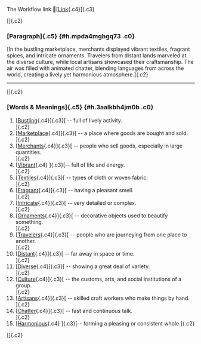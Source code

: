 The Workflow link
👏[[Link](https://www.google.com/url?q=http://www.google.com&sa=D&source=editors&ust=1759270697436696&usg=AOvVaw0fkpZE1RolyZE_8I4OK1Eb){.c4}]{.c3}

[]{.c2}

### [Paragraph]{.c5} {#h.mpda4mgbgq73 .c0}

[In the bustling marketplace, merchants displayed vibrant textiles,
fragrant spices, and intricate ornaments. Travelers from distant lands
marveled at the diverse culture, while local artisans showcased their
craftsmanship. The air was filled with animated chatter, blending
languages from across the world, creating a lively yet harmonious
atmosphere.]{.c2}

------------------------------------------------------------------------

[]{.c2}

### [Words & Meanings]{.c5} {#h.3aalkbh4jm0b .c0}

1.  [[Bustling](https://www.google.com/url?q=http://www.google.com&sa=D&source=editors&ust=1759270697438243&usg=AOvVaw1XFyLJJUoCjCkmwGrfxAFm){.c4}]{.c3}[ --
    full of lively activity.\
    ]{.c2}
2.  [[Marketplace](https://www.google.com/url?q=http://www.google.com&sa=D&source=editors&ust=1759270697438569&usg=AOvVaw2fVbXk_BCS4JDTV5mtmj5N){.c4}]{.c3}[ --
    a place where goods are bought and sold.\
    ]{.c2}
3.  [[Merchants](https://www.google.com/url?q=http://www.google.com&sa=D&source=editors&ust=1759270697438866&usg=AOvVaw3TKH-5VW8DVxjWKRro2heI){.c4}]{.c3}[ --
    people who sell goods, especially in large quantities.\
    ]{.c2}
4.  [[Vibrant](https://www.google.com/url?q=http://www.google.com&sa=D&source=editors&ust=1759270697439164&usg=AOvVaw3uwG5PGXUf_ZIggTYBy3yY){.c4}
    ]{.c3}[-- full of life and energy.\
    ]{.c2}
5.  [[Textiles](https://www.google.com/url?q=http://www.google.com&sa=D&source=editors&ust=1759270697439421&usg=AOvVaw1WJmMpwcsTXbg7zDTa_h3O){.c4}]{.c3}[ --
    types of cloth or woven fabric.\
    ]{.c2}
6.  [[Fragrant](https://www.google.com/url?q=http://www.google.com&sa=D&source=editors&ust=1759270697439700&usg=AOvVaw3Z2G8LVKrXyyRddgCrBgzV){.c4}]{.c3}[ --
    having a pleasant smell.\
    ]{.c2}
7.  [[Intricate](https://www.google.com/url?q=http://www.google.com&sa=D&source=editors&ust=1759270697439961&usg=AOvVaw12wq-FYBAg7j4ec3IRfCpw){.c4}]{.c3}[ --
    very detailed or complex.\
    ]{.c2}
8.  [[Ornaments](https://www.google.com/url?q=http://www.google.com&sa=D&source=editors&ust=1759270697440205&usg=AOvVaw2yx34qCDWf4VFoP67h6k6z){.c4}]{.c3}[ --
    decorative objects used to beautify something.\
    ]{.c2}
9.  [[Travelers](https://www.google.com/url?q=http://www.google.com&sa=D&source=editors&ust=1759270697440516&usg=AOvVaw3rD4wkRevdnKzSssFjaXei){.c4}]{.c3}[ --
    people who are journeying from one place to another.\
    ]{.c2}
10. [[Distant](https://www.google.com/url?q=http://www.google.com&sa=D&source=editors&ust=1759270697440827&usg=AOvVaw34P_27iojbhaYG-b6LzZ_b){.c4}]{.c3}[ --
    far away in space or time.\
    ]{.c2}
11. [[Diverse](https://www.google.com/url?q=http://www.google.com&sa=D&source=editors&ust=1759270697441064&usg=AOvVaw1T74FEq25qwROLMHjIYgOn){.c4}]{.c3}[ --
    showing a great deal of variety.\
    ]{.c2}
12. [[Culture](https://www.google.com/url?q=http://www.google.com&sa=D&source=editors&ust=1759270697441354&usg=AOvVaw1_48-IIg4C67QiiGWfT2mq){.c4}]{.c3}[ --
    the customs, arts, and social institutions of a group.\
    ]{.c2}
13. [[Artisans](https://www.google.com/url?q=http://www.google.com&sa=D&source=editors&ust=1759270697441672&usg=AOvVaw0Xbhzs9pqoC9qLW_1BLLfo){.c4}]{.c3}[ --
    skilled craft workers who make things by hand.\
    ]{.c2}
14. [[Chatter](https://www.google.com/url?q=http://www.google.com&sa=D&source=editors&ust=1759270697441935&usg=AOvVaw0w1FiWoRsVjwFmE95JpooA){.c4}]{.c3}[ --
    fast and continuous talk.\
    ]{.c2}
15. [[Harmonious](https://www.google.com/url?q=http://www.google.com&sa=D&source=editors&ust=1759270697442201&usg=AOvVaw2tlkzH4AS0-dFvJl_UpweS){.c4}
    ]{.c3}[-- forming a pleasing or consistent whole.]{.c2}

[]{.c2}

